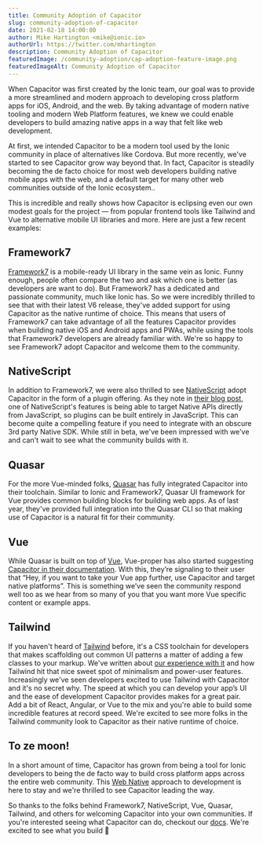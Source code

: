 ```yaml
---
title: Community Adoption of Capacitor
slug: community-adoption-of-capacitor
date: 2021-02-18 14:00:00
author: Mike Hartington <mike@ionic.io>
authorUrl: https://twitter.com/mhartington
description: Community Adoption of Capacitor
featuredImage: /community-adoption/cap-adoption-feature-image.png
featuredImageAlt: Community Adoption of Capacitor
---
```


When Capacitor was first created by the Ionic team, our goal was to provide a more streamlined and modern approach to developing cross platform apps for iOS, Android, and the web. By taking advantage of modern native tooling and modern Web Platform features, we knew we could enable developers to build amazing native apps in a way that felt like web development.

At first, we intended Capacitor to be a modern tool used by the Ionic community in place of alternatives like Cordova. But more recently, we've started to see Capacitor grow way beyond that. In fact, Capacitor is steadily becoming the de facto choice for most web developers building native mobile apps with the web, and a default target for many other web communities outside of the Ionic ecosystem..

This is incredible and really shows how Capacitor is eclipsing even our own modest goals for the project — from popular frontend tools like Tailwind and Vue to alternative mobile UI libraries and more. Here are just a few recent examples:

## Framework7

[Framework7](https://framework7.io) is a mobile-ready UI library in the same vein as Ionic. Funny enough, people often compare the two and ask which one is better (as developers are want to do). But Framework7 has a dedicated and passionate community, much like Ionic has. So we were incredibly thrilled to see that with their latest V6 release, they've added support for using Capacitor as the native runtime of choice. This means that users of Framework7 can take advantage of all the features Capacitor provides when building native iOS and Android apps and PWAs, while using the tools that Framework7 developers are already familiar with. We're so happy to see Framework7 adopt Capacitor and welcome them to the community.

## NativeScript

In addition to Framework7, we were also thrilled to see [NativeScript](https://capacitor.nativescript.org/) adopt Capacitor in the form of a plugin offering. As they note in [their blog post](https://nativescript.org/blog/announcing-nativescript-capacitor-beta/), one of NativeScript's features is being able to target Native APIs directly from JavaScript, so plugins can be built entirely in JavaScript. This can become quite a compelling feature if you need to integrate with an obscure 3rd party Native SDK. While still in beta, we've been impressed with we've and can't wait to see what the community builds with it.

## Quasar

For the more Vue-minded folks, [Quasar](https://quasar.dev) has fully integrated Capacitor into their toolchain. Similar to Ionic and Framework7, Quasar UI framework for Vue provides common building blocks for building web apps. As of last year, they've provided full integration into the Quasar CLI so that making use of Capacitor is a natural fit for their community.

## Vue

While Quasar is built on top of [Vue](https://v3.vuejs.org), Vue-proper has also started suggesting [Capacitor in their documentation](https://v3.vuejs.org/guide/mobile.html#capacitor). With this, they’re signaling to their user that “Hey, if you want to take your Vue app further, use Capacitor and target native platforms”. This is something we’ve seen the community respond well too as we hear from so many of you that you want more Vue specific content or example apps.

## Tailwind

If you haven't heard of [Tailwind](https://tailwindcss.com) before, it's a CSS toolchain for developers that makes scaffolding out common UI patterns a matter of adding a few classes to your markup. We've written about [our experience with it](https://capacitorjs.com/blog/mobile-apps-with-tailwind-css-nextjs-ionic-and-capacitor) and how Tailwind hit that nice sweet spot of minimalism and power-user features. Increasingly we've seen developers excited to use Tailwind with Capacitor and it's no secret why. The speed at which you can develop your app’s UI and the ease of development Capacitor provides makes for a great pair. Add a bit of React, Angular, or Vue to the mix and you're able to build some incredible features at record speed. We're excited to see more folks in the Tailwind community look to Capacitor as their native runtime of choice.

## To ze moon!

In a short amount of time, Capacitor has grown from being a tool for Ionic developers to being the de facto way to build cross platform apps across the entire web community. This [Web Native](https://webnative.tech) approach to development is here to stay and we're thrilled to see Capacitor leading the way.

So thanks to the folks behind Framework7, NativeScript, Vue, Quasar, Tailwind, and others for welcoming Capacitor into your own communities. If you're interested seeing what Capacitor can do, checkout our [docs](https://capacitorjs.com/docs). We're excited to see what you build 🍻
